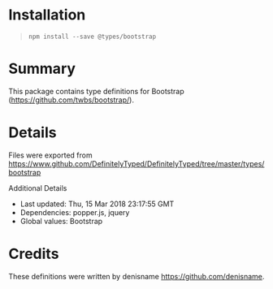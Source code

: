 # Installation
> `npm install --save @types/bootstrap`

# Summary
This package contains type definitions for Bootstrap (https://github.com/twbs/bootstrap/).

# Details
Files were exported from https://www.github.com/DefinitelyTyped/DefinitelyTyped/tree/master/types/bootstrap

Additional Details
 * Last updated: Thu, 15 Mar 2018 23:17:55 GMT
 * Dependencies: popper.js, jquery
 * Global values: Bootstrap

# Credits
These definitions were written by denisname <https://github.com/denisname>.
